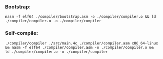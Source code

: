 ### Bootstrap:
`nasm -f elf64 ./compiler/bootstrap.asm -o ./compiler/compiler.o && ld ./compiler/compiler.o -o ./compiler/compiler`

### Self-compile:
`./compiler/compiler ./src/main.4c ./compiler/compiler.asm x86_64-linux && nasm -f elf64 ./compiler/compiler.asm -o ./compiler/compiler.o && ld ./compiler/compiler.o -o ./compiler/compiler`